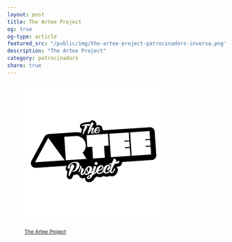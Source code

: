 ```yaml
---
layout: post
title: The Artee Project
og: true
og-type: article
featured_src: "/public/img/the-artee-project-patrocinadors-inversa.png"
description: "The Artee Project"
category: patrocinadors
share: true
---
```


<figure class="text-center">
	<img src="/public/img/the-artee-project-patrocinadors-inversa.png" alt="The Artee Project - patrocinadors d'inversa" title="The Artee Project - patrocinadors d'inversa">
	<figcaption>
		<p><small><i class="fa fa-external-link"></i> <a href="http://thearteeproject.com/" title="The Artee Project">The Artee Project</a></small></p>
	</figcaption>
</figure>